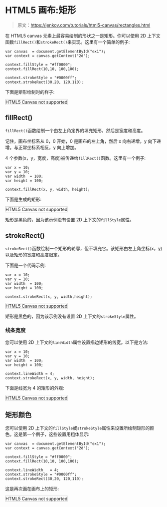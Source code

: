 # HTML5 画布:矩形

> 原文：<https://jenkov.com/tutorials/html5-canvas/rectangles.html>

在 HTML5 canvas 元素上最容易绘制的形状之一是矩形。你可以使用 2D 上下文函数`fillRect()`和`strokeRect()`来实现。这里有一个简单的例子:

```
var canvas  = document.getElementById("ex1");
var context = canvas.getContext("2d");

context.fillStyle = "#ff0000";
context.fillRect(10,10, 100,100);

context.strokeStyle = "#0000ff";
context.strokeRect(30,20, 120,110);

```

下面是矩形绘制时的样子:

<canvas id="ex1" width="500" height="150" style="border: 1px solid #cccccc;">HTML5 Canvas not supported</canvas>

## fillRect()

`fillRect()`函数绘制一个由左上角定界的填充矩形，然后是宽度和高度。

记住，画布坐标系从 0，0 开始，0 是画布的左上角，然后 x 向右递增，y 向下递增。与正常坐标系相反，y 向上增加。

4 个参数(x，y，宽度，高度)被传递给`fillRect()`函数。这里有一个例子:

```
var x = 10;
var y = 10;
var width  = 100;
var height = 100;

context.fillRect(x, y, width, height);

```

下面是生成的矩形:

<canvas id="ex2" width="500" height="150" style="border: 1px solid #cccccc;">HTML5 Canvas not supported</canvas>

矩形是黑色的，因为该示例没有设置 2D 上下文的`fillStyle`属性。

## strokeRect()

`strokeRect()`函数绘制一个矩形的轮廓，但不填充它。该矩形由左上角坐标(x，y)以及矩形的宽度和高度限定。

下面是一个代码示例:

```
var x = 10;
var y = 10;
var width  = 100;
var height = 100;

context.strokeRect(x, y, width,height);

```

<canvas id="ex3" width="500" height="150" style="border: 1px solid #cccccc;">HTML5 Canvas not supported</canvas>

矩形是黑色的，因为该示例没有设置 2D 上下文的`strokeStyle`属性。

### 线条宽度

您可以使用 2D 上下文的`lineWidth`属性设置描边矩形的线宽。以下是方法:

```
var x = 10;
var y = 10;
var width  = 100;
var height = 100;

context.lineWidth = 4;
context.strokeRect(x, y, width, height);

```

下面是线宽为 4 的矩形的外观:

<canvas id="ex4" width="500" height="150" style="border: 1px solid #cccccc;">HTML5 Canvas not supported</canvas>

## 矩形颜色

您可以使用 2D 上下文的`fillStyle`或`strokeStyle`属性来设置所绘制矩形的颜色。这是第一个例子，这些设置用粗体显示:

```
var canvas  = document.getElementById("ex1");
var context = canvas.getContext("2d");

context.fillStyle = "#ff0000";
context.fillRect(10,10, 100,100);

context.lineWidth   = 4;
context.strokeStyle = "#0000ff";
context.strokeRect(30,20, 120,110);

```

这是再次画在画布上的矩形:

<canvas id="ex5" width="500" height="150" style="border: 1px solid #cccccc;">HTML5 Canvas not supported</canvas>